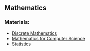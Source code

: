 ## Mathematics

### Materials:

- [Discrete Mathematics](http://www.tutorialspoint.com/discrete_mathematics/index.htm)
- [Mathematics for Computer Science](https://www.youtube.com/watch?v=L3LMbpZIKhQ&list=PLB7540DEDD482705B)
- [Statistics](http://www.tutorialspoint.com/statistics/index.htm)

